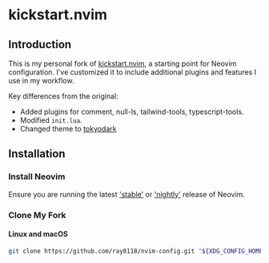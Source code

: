 # kickstart.nvim

## Introduction

This is my personal fork of [kickstart.nvim](https://github.com/nvim-lua/kickstart.nvim), a starting point for Neovim configuration. I've customized it to include additional plugins and features I use in my workflow.

Key differences from the original:
- Added plugins for comment, null-ls, tailwind-tools, typescript-tools.
- Modified `init.lua`.
- Changed theme to [tokyodark](https://github.com/tiagovla/tokyodark.nvim)

## Installation

### Install Neovim

Ensure you are running the latest ['stable'](https://github.com/neovim/neovim/releases/tag/stable) or ['nightly'](https://github.com/neovim/neovim/releases/tag/nightly) release of Neovim.

### Clone My Fork

#### Linux and macOS

```sh
git clone https://github.com/ray8118/nvim-config.git "${XDG_CONFIG_HOME:-$HOME/.config}"/nvim
